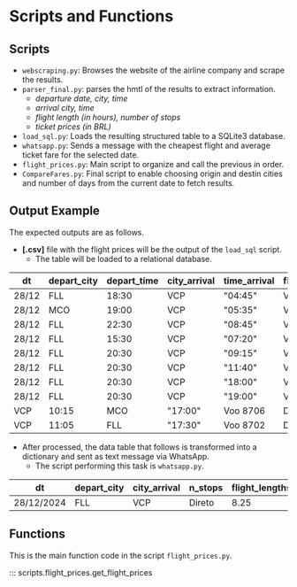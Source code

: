 # Scripts and Functions

## Scripts

* `webscraping.py`: Browses the website of the airline company and scrape the results.
* `parser_final.py`: parses the hmtl of the results to extract information.
    * *departure date, city, time*
    * *arrival city, time*
    * *flight length (in hours), number of stops*
    * *ticket prices (in BRL)*
* `load_sql.py`: Loads the resulting structured table to a SQLite3 database.
* `whatsapp.py`: Sends a message with the cheapest flight and average ticket fare for the selected date.
* `flight_prices.py`: Main script to organize and call the previous in order.
* `CompareFares.py`: Final script to enable choosing origin and destin cities and number of days from the current date to fetch results.

## Output Example

The expected outputs are as follows.

* **[.csv]** file with the flight prices will be the output of the `load_sql` script. 
    * The table will be loaded to a relational database.

| dt| depart_city| depart_time| city_arrival| time_arrival| flight_numbers| n_stops| flight_lengths| ticket_prices| days_before_flight |
|---|---|---|---|---|---|---|---|---|---|
| 28/12| FLL| 18:30| VCP| "04:45"| Voo 8705| Direto| 8.25| 12510| 22 |
| 28/12| MCO| 19:00| VCP| "05:35"| Voo 8707| Direto| 8.58| 4463| 22 |
| 28/12| FLL| 22:30| VCP| "08:45"| Voo 9305| Direto| 8.25| 2203| 22 |
| 28/12| FLL| 15:30| VCP| "07:20"| Voo 8723| 1 conex| 13.8| 3845| 22 |
| 28/12| FLL| 20:30| VCP| "09:15"| Voo 8733| 1 conex| 10.75| 2768| 22 |
| 28/12| FLL| 20:30| VCP| "11:40"| Voo 8733| 1 conex| 13.2| 0| 22 |
| 28/12| FLL| 20:30| VCP| "18:00"| Voo 8733| 1 conex| 19.5| 2768| 22 |
| 28/12| FLL| 20:30| VCP| "19:00"| Voo 8733| 1 conex| 20.5| 2768| 22 |
| VCP| 10:15| MCO| "17:00"| Voo 8706| Direto| 8.75| 0| 22 |
| VCP| 11:05| FLL| "17:30"| Voo 8702| Direto| 8.4| 13711| 22 | 

* After processed, the data table that follows is transformed into a dictionary and sent as text message via WhatsApp.
    * The script performing this task is `whatsapp.py`.

| dt | depart_city| city_arrival| n_stops | flight_lengths | MIN_PRICE | AVG_PRICE |
| ---|------------|-------------|---------|----------------|-----------|-----------|
| 28/12/2024|FLL | VCP | Direto | 8.25 | 2203.0 | 4475.0| 

## Functions

This is the main function code in the script `flight_prices.py`.

::: scripts.flight_prices.get_flight_prices